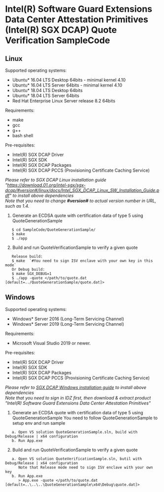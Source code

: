 Intel(R) Software Guard Extensions Data Center Attestation Primitives (Intel(R) SGX DCAP) Quote Verification SampleCode
================================================

## Linux
Supported operating systems:
* Ubuntu* 16.04 LTS Desktop 64bits - minimal kernel 4.10
* Ubuntu* 16.04 LTS Server 64bits - minimal kernel 4.10
* Ubuntu* 18.04 LTS Desktop 64bits
* Ubuntu* 18.04 LTS Server 64bits
* Red Hat Enterprise Linux Server release 8.2 64bits

Requirements:
* make
* gcc
* g++
* bash shell

Pre-requisites:
* Intel(R) SGX DCAP Driver
* Intel(R) SGX SDK
* Intel(R) SGX DCAP Packages
* Intel(R) SGX DCAP PCCS (Provisioning Certificate Caching Service)

*Please refer to SGX DCAP Linux installation guide "https://download.01.org/intel-sgx/sgx-dcap/#version#/linux/docs/Intel_SGX_DCAP_Linux_SW_Installation_Guide.pdf" to install above dependencies*<br/>
*Note that you need to change **\#version\#** to actual version number in URL, such as 1.4.*


1. Generate an ECDSA quote with certification data of type 5 using QuoteGenerationSample
```
   $ cd SampleCode/QuoteGenerationSample/
   $ make
   $ ./app
```

2. Build and run QuoteVerificationSample to verify a given quote
```
   Release build:
   $ make  `#You need to sign ISV enclave with your own key in this mode`
   Or Debug build:
   $ make SGX_DEBUG=1
   $ ./app -quote </path/to/quote.dat [default=../QuoteGenerationSample/quote.dat]>
```


## Windows
Supported operating systems:
   * Windows* Server 2016 (Long-Term Servicing Channel)
   * Windows* Server 2019 (Long-Term Servicing Channel)

Requirements:
* Microsoft Visual Studio 2019 or newer.

Pre-requisites:
* Intel(R) SGX DCAP Driver
* Intel(R) SGX SDK
* Intel(R) SGX DCAP Packages
* Intel(R) SGX DCAP PCCS (Provisioning Certificate Caching Service)


*Please refer to [SGX DCAP Windows installation guide](https://software.intel.com/en-us/sgx/sdk) to install above dependencies*<br/>
*Note that you need to sign in IDZ first, then download & extract product "Intel(R) Software Guard Extensions Data Center Attestation Primitives"*

1. Generate an ECDSA quote with certification data of type 5 using QuoteGenerationSample
   You need to follow QuoteGenerationSample to setup env and run sample
```
   a. Open VS solution QuoteGenerationSample.sln, build with Debug/Release | x64 configuration
   b. Run App.exe
```

2. Build and run QuoteVerificationSample to verify a given quote
```
   a. Open VS solution QuoteVerificationSample.sln, butil with Debug/Release | x64 configuration
      Note that Release mode need to sign ISV enclave with your own key
   b. Run App.exe
      > App.exe -quote </path/to/quote.dat [default=..\..\..\QuoteGenerationSample\x64\Debug\quote.dat]>
```
